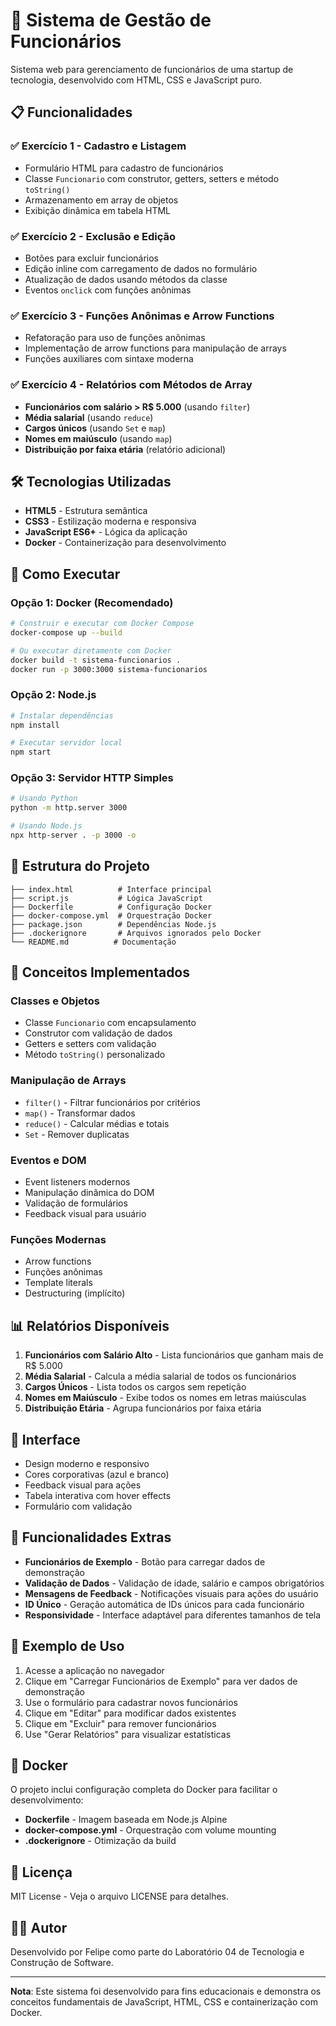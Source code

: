 # 🚀 Sistema de Gestão de Funcionários

Sistema web para gerenciamento de funcionários de uma startup de tecnologia, desenvolvido com HTML, CSS e JavaScript puro.

## 📋 Funcionalidades

### ✅ Exercício 1 - Cadastro e Listagem
- Formulário HTML para cadastro de funcionários
- Classe `Funcionario` com construtor, getters, setters e método `toString()`
- Armazenamento em array de objetos
- Exibição dinâmica em tabela HTML

### ✅ Exercício 2 - Exclusão e Edição
- Botões para excluir funcionários
- Edição inline com carregamento de dados no formulário
- Atualização de dados usando métodos da classe
- Eventos `onclick` com funções anônimas

### ✅ Exercício 3 - Funções Anônimas e Arrow Functions
- Refatoração para uso de funções anônimas
- Implementação de arrow functions para manipulação de arrays
- Funções auxiliares com sintaxe moderna

### ✅ Exercício 4 - Relatórios com Métodos de Array
- **Funcionários com salário > R$ 5.000** (usando `filter`)
- **Média salarial** (usando `reduce`)
- **Cargos únicos** (usando `Set` e `map`)
- **Nomes em maiúsculo** (usando `map`)
- **Distribuição por faixa etária** (relatório adicional)

## 🛠️ Tecnologias Utilizadas

- **HTML5** - Estrutura semântica
- **CSS3** - Estilização moderna e responsiva
- **JavaScript ES6+** - Lógica da aplicação
- **Docker** - Containerização para desenvolvimento

## 🚀 Como Executar

### Opção 1: Docker (Recomendado)

```bash
# Construir e executar com Docker Compose
docker-compose up --build

# Ou executar diretamente com Docker
docker build -t sistema-funcionarios .
docker run -p 3000:3000 sistema-funcionarios
```

### Opção 2: Node.js

```bash
# Instalar dependências
npm install

# Executar servidor local
npm start
```

### Opção 3: Servidor HTTP Simples

```bash
# Usando Python
python -m http.server 3000

# Usando Node.js
npx http-server . -p 3000 -o
```

## 📁 Estrutura do Projeto

```
├── index.html          # Interface principal
├── script.js           # Lógica JavaScript
├── Dockerfile          # Configuração Docker
├── docker-compose.yml  # Orquestração Docker
├── package.json        # Dependências Node.js
├── .dockerignore       # Arquivos ignorados pelo Docker
└── README.md          # Documentação
```

## 🎯 Conceitos Implementados

### Classes e Objetos
- Classe `Funcionario` com encapsulamento
- Construtor com validação de dados
- Getters e setters com validação
- Método `toString()` personalizado

### Manipulação de Arrays
- `filter()` - Filtrar funcionários por critérios
- `map()` - Transformar dados
- `reduce()` - Calcular médias e totais
- `Set` - Remover duplicatas

### Eventos e DOM
- Event listeners modernos
- Manipulação dinâmica do DOM
- Validação de formulários
- Feedback visual para usuário

### Funções Modernas
- Arrow functions
- Funções anônimas
- Template literals
- Destructuring (implícito)

## 📊 Relatórios Disponíveis

1. **Funcionários com Salário Alto** - Lista funcionários que ganham mais de R$ 5.000
2. **Média Salarial** - Calcula a média salarial de todos os funcionários
3. **Cargos Únicos** - Lista todos os cargos sem repetição
4. **Nomes em Maiúsculo** - Exibe todos os nomes em letras maiúsculas
5. **Distribuição Etária** - Agrupa funcionários por faixa etária

## 🎨 Interface

- Design moderno e responsivo
- Cores corporativas (azul e branco)
- Feedback visual para ações
- Tabela interativa com hover effects
- Formulário com validação

## 🔧 Funcionalidades Extras

- **Funcionários de Exemplo** - Botão para carregar dados de demonstração
- **Validação de Dados** - Validação de idade, salário e campos obrigatórios
- **Mensagens de Feedback** - Notificações visuais para ações do usuário
- **ID Único** - Geração automática de IDs únicos para cada funcionário
- **Responsividade** - Interface adaptável para diferentes tamanhos de tela

## 📝 Exemplo de Uso

1. Acesse a aplicação no navegador
2. Clique em "Carregar Funcionários de Exemplo" para ver dados de demonstração
3. Use o formulário para cadastrar novos funcionários
4. Clique em "Editar" para modificar dados existentes
5. Clique em "Excluir" para remover funcionários
6. Use "Gerar Relatórios" para visualizar estatísticas

## 🐳 Docker

O projeto inclui configuração completa do Docker para facilitar o desenvolvimento:

- **Dockerfile** - Imagem baseada em Node.js Alpine
- **docker-compose.yml** - Orquestração com volume mounting
- **.dockerignore** - Otimização da build

## 📄 Licença

MIT License - Veja o arquivo LICENSE para detalhes.

## 👨‍💻 Autor

Desenvolvido por Felipe como parte do Laboratório 04 de Tecnologia e Construção de Software.

---

**Nota**: Este sistema foi desenvolvido para fins educacionais e demonstra os conceitos fundamentais de JavaScript, HTML, CSS e containerização com Docker.

